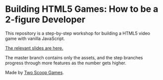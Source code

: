 # Building HTML5 Games: How to be a 2-figure Developer

This repository is a step-by-step workshop for building a HTML5 video game with vanilla JavaScript.

[The relevant slides are here.](http://ericlathrop.com/making-javascript-games/)

The master branch contains only the assets, and the step branches progress through more features as the number gets higher.

Made by [Two Scoop Games](http://twoscoopgames.com).
